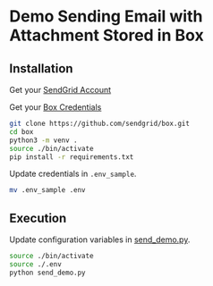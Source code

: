# Demo Sending Email with Attachment Stored in Box

## Installation

Get your [SendGrid Account](https://app.sendgrid.com/signup?source=boxdev)

Get your [Box Credentials](https://app.box.com/developers/services/edit/)

```bash
git clone https://github.com/sendgrid/box.git
cd box
python3 -m venv .
source ./bin/activate
pip install -r requirements.txt
```

Update credentials in `.env_sample`.

```bash
mv .env_sample .env
```

## Execution

Update configuration variables in [send_demo.py](https://github.com/sendgrid/box/blob/master/send_demo.py#L16).

```bash
source ./bin/activate
source ./.env
python send_demo.py
```